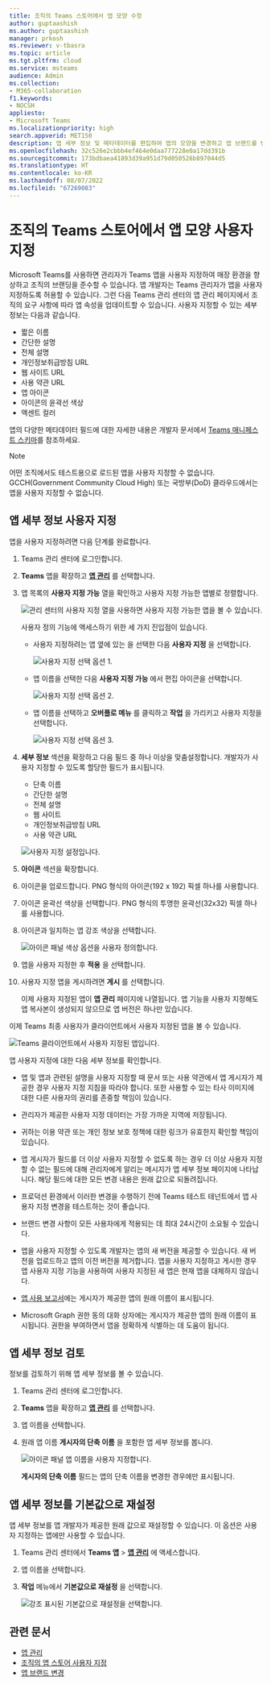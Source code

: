 ```yaml
---
title: 조직의 Teams 스토어에서 앱 모양 수정
author: guptaashish
ms.author: guptaashish
manager: prkosh
ms.reviewer: v-tbasra
ms.topic: article
ms.tgt.pltfrm: cloud
ms.service: msteams
audience: Admin
ms.collection:
- M365-collaboration
f1.keywords:
- NOCSH
appliesto:
- Microsoft Teams
ms.localizationpriority: high
search.appverid: MET150
description: 앱 세부 정보 및 메타데이터를 편집하여 앱의 모양을 변경하고 앱 브랜드를 변경하는 방법을 알아보세요.
ms.openlocfilehash: 32c526e2cbbb4ef464e0daa777228e0a17dd391b
ms.sourcegitcommit: 173bdbaea41893d39a951d79d050526b897044d5
ms.translationtype: HT
ms.contentlocale: ko-KR
ms.lasthandoff: 08/07/2022
ms.locfileid: "67269083"
---
```

# <a name="customize-appearance-of-apps-in-your-organizations-teams-store"></a>조직의 Teams 스토어에서 앱 모양 사용자 지정

Microsoft Teams를 사용하면 관리자가 Teams 앱을 사용자 지정하여 매장 환경을 향상하고 조직의 브랜딩을 준수할 수 있습니다. 앱 개발자는 Teams 관리자가 앱을 사용자 지정하도록 허용할 수 있습니다. 그런 다음 Teams 관리 센터의 앱 관리 페이지에서 조직의 요구 사항에 따라 앱 속성을 업데이트할 수 있습니다. 사용자 지정할 수 있는 세부 정보는 다음과 같습니다.

* 짧은 이름
* 간단한 설명
* 전체 설명
* 개인정보취급방침 URL
* 웹 사이트 URL
* 사용 약관 URL
* 앱 아이콘
* 아이콘의 윤곽선 색상
* 액센트 컬러

앱의 다양한 메타데이터 필드에 대한 자세한 내용은 개발자 문서에서 [Teams 매니페스트 스키마](/microsoftteams/platform/resources/schema/manifest-schema)를 참조하세요.

> [!NOTE]
> 어떤 조직에서도 테스트용으로 로드된 앱을 사용자 지정할 수 없습니다. GCCH(Government Community Cloud High) 또는 국방부(DoD) 클라우드에서는 앱을 사용자 지정할 수 없습니다.

## <a name="customize-details-of-an-app"></a>앱 세부 정보 사용자 지정

앱을 사용자 지정하려면 다음 단계를 완료합니다.

1. Teams 관리 센터에 로그인합니다.

1. **Teams** 앱을 확장하고 **[앱 관리](https://admin.teams.microsoft.com/policies/manage-apps)** 를 선택합니다.

1. 앱 목록의 **사용자 지정 가능** 열을 확인하고 사용자 지정 가능한 앱별로 정렬합니다.

   ![관리 센터의 사용자 지정 열을 사용하면 사용자 지정 가능한 앱을 볼 수 있습니다.](media/customizable-apps-in-tac.png)

   사용자 정의 기능에 액세스하기 위한 세 가지 진입점이 있습니다.

   * 사용자 지정하려는 앱 옆에 있는 을 선택한 다음 **사용자 지정** 을 선택합니다.

     ![사용자 지정 선택 옵션 1.](media/select-app-to-customize1.png)

   * 앱 이름을 선택한 다음 **사용자 지정 가능** 에서 편집 아이콘을 선택합니다.

     ![사용자 지정 선택 옵션 2.](media/communities-microsoft.png)

   * 앱 이름을 선택하고 **오버플로 메뉴** 를 클릭하고 **작업** 을 가리키고 사용자 지정을 선택합니다.

     ![사용자 지정 선택 옵션 3.](media/customize-action-menu.png)

1. **세부 정보** 섹션을 확장하고 다음 필드 중 하나 이상을 맞춤설정합니다. 개발자가 사용자 지정할 수 있도록 할당한 필드가 표시됩니다.

    * 단축 이름
    * 간단한 설명
    * 전체 설명
    * 웹 사이트
    * 개인정보취급방침 URL
    * 사용 약관 URL

   ![사용자 지정 설정입니다.](media/customize-settings.png)

1. **아이콘** 섹션을 확장합니다.

1. 아이콘을 업로드합니다. PNG 형식의 아이콘(192 x 192) 픽셀 하나를 사용합니다.

1. 아이콘 윤곽선 색상을 선택합니다. PNG 형식의 투명한 윤곽선(32x32) 픽셀 하나를 사용합니다.

1. 아이콘과 일치하는 앱 강조 색상을 선택합니다.

   ![아이콘 패널 색상 옵션을 사용자 정의합니다.](media/customize-app-colors.png)

1. 앱을 사용자 지정한 후 **적용** 을 선택합니다.

1. 사용자 지정 앱을 게시하려면 **게시** 를 선택합니다.

   이제 사용자 지정된 앱이 **앱 관리** 페이지에 나열됩니다. 앱 기능을 사용자 지정해도 앱 복사본이 생성되지 않으므로 앱 버전은 하나만 있습니다.

이제 Teams 최종 사용자가 클라이언트에서 사용자 지정된 앱을 볼 수 있습니다.

   ![Teams 클라이언트에서 사용자 지정된 앱입니다.](media/contoso-app.png)

앱 사용자 지정에 대한 다음 세부 정보를 확인합니다.

* 앱 및 앱과 관련된 설명을 사용자 지정할 때 문서 또는 사용 약관에서 앱 게시자가 제공한 경우 사용자 지정 지침을 따라야 합니다. 또한 사용할 수 있는 타사 이미지에 대한 다른 사용자의 권리를 존중할 책임이 있습니다.

* 관리자가 제공한 사용자 지정 데이터는 가장 가까운 지역에 저장됩니다.

* 귀하는 이용 약관 또는 개인 정보 보호 정책에 대한 링크가 유효한지 확인할 책임이 있습니다.

* 앱 게시자가 필드를 더 이상 사용자 지정할 수 없도록 하는 경우 더 이상 사용자 지정할 수 없는 필드에 대해 관리자에게 알리는 메시지가 앱 세부 정보 페이지에 나타납니다. 해당 필드에 대한 모든 변경 내용은 원래 값으로 되돌려집니다.

* 프로덕션 환경에서 이러한 변경을 수행하기 전에 Teams 테스트 테넌트에서 앱 사용자 지정 변경을 테스트하는 것이 좋습니다.

* 브랜드 변경 사항이 모든 사용자에게 적용되는 데 최대 24시간이 소요될 수 있습니다.

* 앱을 사용자 지정할 수 있도록 개발자는 앱의 새 버전을 제공할 수 있습니다. 새 버전을 업로드하고 앱의 이전 버전을 제거합니다. 앱을 사용자 지정하고 게시한 경우 앱 사용자 지정 기능을 사용하여 사용자 지정된 새 앱은 현재 앱을 대체하지 않습니다.

* [앱 사용 보고서](teams-analytics-and-reports/app-usage-report.md)에는 게시자가 제공한 앱의 원래 이름이 표시됩니다.

* Microsoft Graph 권한 동의 대화 상자에는 게시자가 제공한 앱의 원래 이름이 표시됩니다. 권한을 부여하면서 앱을 정확하게 식별하는 데 도움이 됩니다.

## <a name="review-app-details"></a>앱 세부 정보 검토

정보를 검토하기 위해 앱 세부 정보를 볼 수 있습니다.

1. Teams 관리 센터에 로그인합니다.

1. **Teams** 앱을 확장하고 **[앱 관리](https://admin.teams.microsoft.com/policies/manage-apps)** 를 선택합니다.

1. 앱 이름을 선택합니다.

1. 원래 앱 이름 **게시자의 단축 이름** 을 포함한 앱 세부 정보를 봅니다.

   ![아이콘 패널 앱 이름을 사용자 지정합니다.](media/original-app-version.png)

   **게시자의 단축 이름** 필드는 앱의 단축 이름을 변경한 경우에만 표시됩니다.

## <a name="reset-app-details-to-default-values"></a>앱 세부 정보를 기본값으로 재설정

앱 세부 정보를 앱 개발자가 제공한 원래 값으로 재설정할 수 있습니다. 이 옵션은 사용자 지정하는 앱에만 사용할 수 있습니다.

1. Teams 관리 센터에서 **Teams 앱** > **[앱 관리](https://admin.teams.microsoft.com/policies/manage-apps)** 에 액세스합니다.

1. 앱 이름을 선택합니다.

1. **작업** 메뉴에서 **기본값으로 재설정** 을 선택합니다.

   ![강조 표시된 기본값으로 재설정을 선택합니다.](media/select-reset.png)

## <a name="related-article"></a>관련 문서

* [앱 관리](manage-apps.md)
* [조직의 앱 스토어 사용자 지정](customize-your-app-store.md)
* [앱 브랜드 변경](https://techcommunity.microsoft.com/t5/microsoft-teams-blog/rebrand-apps-to-your-own-organization-s-branding-with-app/ba-p/2376296)
